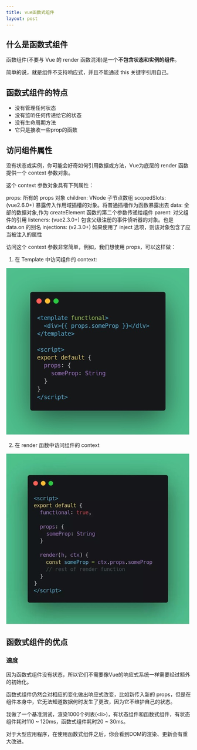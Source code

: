 ```yaml
---
title: vue函数式组件
layout: post
---
```



## 什么是函数式组件

函数组件(不要与 Vue 的 render 函数混淆)是一个**不包含状态和实例的组件**。

简单的说，就是组件不支持响应式，并且不能通过 this 关键字引用自己。

## 函数式组件的特点

- 没有管理任何状态
- 没有监听任何传递给它的状态
- 没有生命周期方法
- 它只是接收一些prop的函数

## 访问组件属性

没有状态或实例，你可能会好奇如何引用数据或方法，Vue为底层的 render 函数提供一个 context 参数对象。

这个 context 参数对象具有下列属性：

props: 所有的 props 对象
children: VNode 子节点数组
scopedSlots: (vue2.6.0+) 暴露传入作用域插槽的对象。将普通插槽作为函数暴露出去
data: 全部的数据对象,作为 createElement 函数的第二个参数传递给组件
parent: 对父组件的引用
listeners: (vue2.3.0+) 包含父级注册的事件侦听器的对象。也是 data.on 的别名
injections: (v2.3.0+)  如果使用了 inject 选项，则该对象包含了应当被注入的属性

访问这个 context 参数非常简单，例如，我们想使用 props，可以这样做：

1. 在 Template 中访问组件的 context:

![template](../../assets/images/functional-comp-template.jpg)

2. 在 render 函数中访问组件的 context

![render](../../assets/images/functional-comp-render.jpg)


## 函数式组件的优点

### 速度

因为函数式组件没有状态，所以它们不需要像Vue的响应式系统一样需要经过额外的初始化。

函数式组件仍然会对相应的变化做出响应式改变，比如新传入新的 props，但是在组件本身中，它无法知道数据何时发生了更改，因为它不维护自己的状态。

我做了一个基准测试，渲染1000个列表(&lt;li>)，有状态组件和函数式组件，有状态组件耗时110 ~ 120ms，函数式组件耗时20 ~ 30ms。

对于大型应用程序，在使用函数式组件之后，你会看到DOM的渲染、更新会有重大改进。


